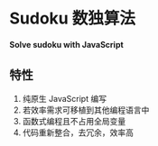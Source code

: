 # Sudoku 数独算法
#### Solve sudoku with JavaScript
## 特性
1. 纯原生 JavaScript 编写
2. 若效率需求可移植到其他编程语言中
3. 函数式编程且不占用全局变量
4. 代码重新整合，去冗余，效率高 
